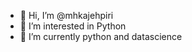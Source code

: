 - 👋 Hi, I’m @mhkajehpiri
- 👀 I’m interested in Python
- 🌱 I’m currently python and datascience 

<!---
mhkajehpiri/mhkajehpiri is a ✨ special ✨ repository because its `README.md` (this file) appears on your GitHub profile.
You can click the Preview link to take a look at your changes.
--->
